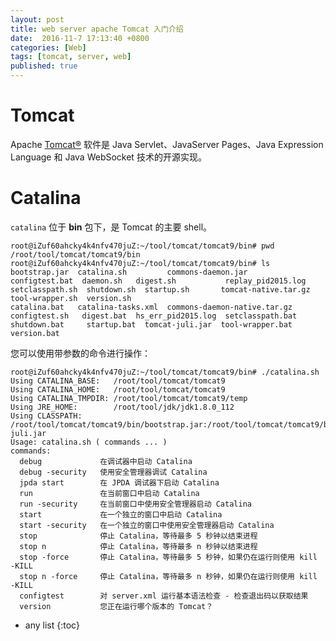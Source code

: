 ```yaml
---
layout: post
title: web server apache Tomcat 入门介绍
date:  2016-11-7 17:13:40 +0800
categories: [Web]
tags: [tomcat, server, web]
published: true
---
```


# Tomcat

Apache [Tomcat®](http://tomcat.apache.org/) 软件是 Java Servlet、JavaServer Pages、Java Expression Language 和 Java WebSocket 技术的开源实现。

# Catalina

```catalina``` 位于 **bin** 包下，是 Tomcat 的主要 shell。

```
root@iZuf60ahcky4k4nfv470juZ:~/tool/tomcat/tomcat9/bin# pwd
/root/tool/tomcat/tomcat9/bin
root@iZuf60ahcky4k4nfv470juZ:~/tool/tomcat/tomcat9/bin# ls
bootstrap.jar  catalina.sh         commons-daemon.jar            configtest.bat  daemon.sh   digest.sh           replay_pid2015.log  setclasspath.sh  shutdown.sh  startup.sh       tomcat-native.tar.gz  tool-wrapper.sh  version.sh
catalina.bat   catalina-tasks.xml  commons-daemon-native.tar.gz  configtest.sh   digest.bat  hs_err_pid2015.log  setclasspath.bat    shutdown.bat     startup.bat  tomcat-juli.jar  tool-wrapper.bat      version.bat
``` 

您可以使用带参数的命令进行操作：

```
root@iZuf60ahcky4k4nfv470juZ:~/tool/tomcat/tomcat9/bin# ./catalina.sh 
Using CATALINA_BASE:   /root/tool/tomcat/tomcat9
Using CATALINA_HOME:   /root/tool/tomcat/tomcat9
Using CATALINA_TMPDIR: /root/tool/tomcat/tomcat9/temp
Using JRE_HOME:        /root/tool/jdk/jdk1.8.0_112
Using CLASSPATH:       /root/tool/tomcat/tomcat9/bin/bootstrap.jar:/root/tool/tomcat/tomcat9/bin/tomcat-juli.jar
Usage: catalina.sh ( commands ... )
commands:
  debug             在调试器中启动 Catalina
  debug -security   使用安全管理器调试 Catalina
  jpda start        在 JPDA 调试器下启动 Catalina
  run               在当前窗口中启动 Catalina
  run -security     在当前窗口中使用安全管理器启动 Catalina
  start             在一个独立的窗口中启动 Catalina
  start -security   在一个独立的窗口中使用安全管理器启动 Catalina
  stop              停止 Catalina，等待最多 5 秒钟以结束进程
  stop n            停止 Catalina，等待最多 n 秒钟以结束进程
  stop -force       停止 Catalina，等待最多 5 秒钟，如果仍在运行则使用 kill -KILL
  stop n -force     停止 Catalina，等待最多 n 秒钟，如果仍在运行则使用 kill -KILL
  configtest        对 server.xml 运行基本语法检查 - 检查退出码以获取结果
  version           您正在运行哪个版本的 Tomcat？
```

* any list
{:toc}